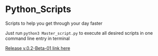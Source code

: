# Python_Scripts
Scripts to help you get through your day faster

Just run `python3 Master_script.py` to execute all desired scripts in one 
command line entry in terminal

[Release v.0.2-Beta-01 link here](https://github.com/jge162/Python_Scripts/releases/tag/v.0.2-beta.1)
